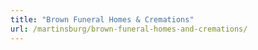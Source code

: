 ```yaml
---
title: "Brown Funeral Homes & Cremations"
url: /martinsburg/brown-funeral-homes-and-cremations/
---
```

